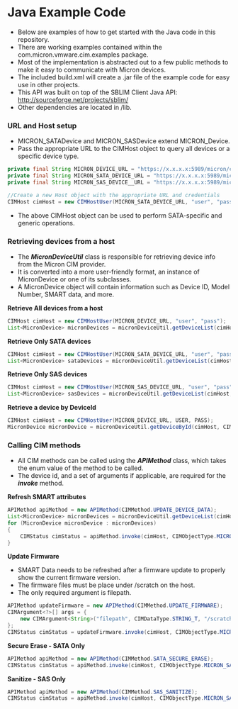 # Java Example Code

* Below are examples of how to get started with the Java code in this repository.
* There are working examples contained within the com.micron.vmware.cim.examples package.
* Most of the implementation is abstracted out to a few public methods to make it easy to communicate with Micron devices.
* The included build.xml will create a .jar file of the example code for easy use in other projects.
* This API was built on top of the SBLIM Client Java API: http://sourceforge.net/projects/sblim/
* Other dependencies are located in /lib.

### URL and Host setup

* MICRON_SATADevice and MICRON_SASDevice extend MICRON_Device.
* Pass the appropriate URL to the CIMHost object to query all devices or a specific device type.

```java
private final String MICRON_DEVICE_URL = "https://x.x.x.x:5989/micron/cimv2:MICRON_Device";  
private final String MICRON_SATA_DEVICE_URL = "https://x.x.x.x:5989/micron/cimv2:MICRON_SATADevice";  
private final String MICRON_SAS_DEVICE__URL = "https://x.x.x.x:5989/micron/cimv2:MICRON_SASDevice";  

//Create a new Host object with the appropriate URL and credentials  
CIMHost cimHost = new CIMHostUser(MICRON_SATA_DEVICE_URL, "user", "pass");  
```

* The above CIMHost object can be used to perform SATA-specific and generic operations.

### Retrieving devices from a host

* The ***MicronDeviceUtil*** class is responsible for retrieving device info from the Micron CIM provider.
 * It is converted into a more user-friendly format, an instance of MicronDevice or one of its subclasses.
* A MicronDevice object will contain information such as Device ID, Model Number, SMART data, and more.

**Retrieve All devices from a host**  

```java  
CIMHost cimHost = new CIMHostUser(MICRON_DEVICE_URL, "user", "pass");  
List<MicronDevice> micronDevices = micronDeviceUtil.getDeviceList(cimHost, CIMObjectType.MICRON_DEVICE);  
```

**Retrieve Only SATA devices**  

```java  
CIMHost cimHost = new CIMHostUser(MICRON_SATA_DEVICE_URL, "user", "pass");  
List<MicronDevice> sataDevices = micronDeviceUtil.getDeviceList(cimHost, CIMObjectType.MICRON_SATA_DEVICE);  
```

**Retrieve Only SAS devices**  

```java  
CIMHost cimHost = new CIMHostUser(MICRON_SAS_DEVICE_URL, "user", "pass");  
List<MicronDevice> sasDevices = micronDeviceUtil.getDeviceList(cimHost, CIMObjectType.MICRON_SAS_DEVICE);  
```

**Retrieve a device by DeviceId**  

```java
CIMHost cimHost = new CIMHostUser(MICRON_DEVICE_URL, USER, PASS);  
MicronDevice micronDevice = micronDeviceUtil.getDeviceById(cimHost, CIMObjectType.MICRON_SATA_DEVICE, "device id here");
```

### Calling CIM methods

* All CIM methods can be called using the ***APIMethod*** class, which takes the enum value of the method to be called.
* The device id, and a set of arguments if applicable, are required for the ***invoke*** method.

**Refresh SMART attributes**  

```java  
APIMethod apiMethod = new APIMethod(CIMMethod.UPDATE_DEVICE_DATA);  
List<MicronDevice> micronDevices = micronDeviceUtil.getDeviceList(cimHost, CIMObjectType.MICRON_SATA_DEVICE);  
for (MicronDevice micronDevice : micronDevices)  
{  
	CIMStatus cimStatus = apiMethod.invoke(cimHost, CIMObjectType.MICRON_SATA_DEVICE, micronDevice.getDeviceId());
}  
```

**Update Firmware**  

* SMART Data needs to be refreshed after a firmware update to properly show the current firmware version.
* The firmware files must be place under /scratch on the host.
* The only required argument is filepath.

```java  
APIMethod updateFirmware = new APIMethod(CIMMethod.UPDATE_FIRMWARE);  
CIMArgument<?>[] args = {  
    new CIMArgument<String>("filepath", CIMDataType.STRING_T, "/scratch/fwbin-m600"),  
};  
CIMStatus cimStatus = updateFirmware.invoke(cimHost, CIMObjectType.MICRON_SATA_DEVICE, micronDevice.getDeviceId(), args);  
```

**Secure Erase - SATA Only**  

```java  
APIMethod apiMethod = new APIMethod(CIMMethod.SATA_SECURE_ERASE);  
CIMStatus cimStatus = apiMethod.invoke(cimHost, CIMObjectType.MICRON_SATA_DEVICE, micronDevice.getDeviceId());
```

**Sanitize - SAS Only**  

```java  
APIMethod apiMethod = new APIMethod(CIMMethod.SAS_SANITIZE);  
CIMStatus cimStatus = apiMethod.invoke(cimHost, CIMObjectType.MICRON_SAS_DEVICE, micronDevice.getDeviceId());
```
